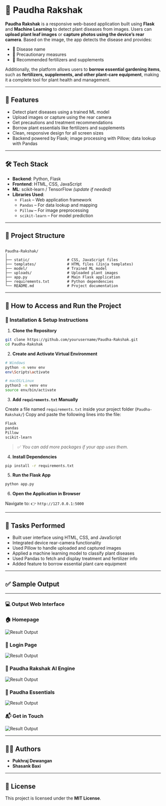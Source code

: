 
# 🌿 Paudha Rakshak

**Paudha Rakshak** is a responsive web-based application built using **Flask** and **Machine Learning** to detect plant diseases from images. Users can **upload plant leaf images** or **capture photos using the device’s rear camera**. Based on the image, the app detects the disease and provides:

- 🌱 Disease name  
- 💊 Precautionary measures  
- 🌾 Recommended fertilizers and supplements  

Additionally, the platform allows users to **borrow essential gardening items**, such as **fertilizers, supplements, and other plant-care equipment**, making it a complete tool for plant health and management.

---

## 📸 Features

- Detect plant diseases using a trained ML model
- Upload images or capture using the rear camera
- Get precautions and treatment recommendations
- Borrow plant essentials like fertilizers and supplements
- Clean, responsive design for all screen sizes
- Backend powered by Flask; image processing with Pillow; data lookup with Pandas

---

## 🛠️ Tech Stack

- **Backend**: Python, Flask
- **Frontend**: HTML, CSS, JavaScript
- **ML**: scikit-learn / TensorFlow *(update if needed)*
- **Libraries Used**:
  - `Flask` – Web application framework
  - `Pandas` – For data lookup and mapping
  - `Pillow` – For image preprocessing
  - `scikit-learn` – For model prediction

---

## 📁 Project Structure

```

Paudha-Rakshak/
│
├── static/                 # CSS, JavaScript files
├── templates/              # HTML files (Jinja templates)
├── model/                  # Trained ML model
├── uploads/                # Uploaded plant images
├── app.py                  # Main Flask application
├── requirements.txt        # Python dependencies
└── README.md               # Project documentation

````

---

## 🧪 How to Access and Run the Project

### 🔧 Installation & Setup Instructions

1. **Clone the Repository**

```bash
git clone https://github.com/yourusername/Paudha-Rakshak.git
cd Paudha-Rakshak
```

2. **Create and Activate Virtual Environment**

```bash
# Windows
python -m venv env
env\Scripts\activate

# macOS/Linux
python3 -m venv env
source env/bin/activate
```

3. **Add `requirements.txt` Manually**

Create a file named `requirements.txt` inside your project folder (`Paudha-Rakshak/`)
Copy and paste the following lines into the file:

```txt
Flask
pandas
Pillow
scikit-learn
```

> ✅ *You can add more packages if your app uses them.*

4. **Install Dependencies**

```bash
pip install -r requirements.txt
```

5. **Run the Flask App**

```bash
python app.py
```

6. **Open the Application in Browser**

Navigate to:
👉 `http://127.0.0.1:5000`

---

## 🧾 Tasks Performed

* Built user interface using HTML, CSS, and JavaScript
* Integrated device rear-camera functionality
* Used Pillow to handle uploaded and captured images
* Applied a machine learning model to classify plant diseases
* Used Pandas to fetch and display treatment and fertilizer info
* Added feature to borrow essential plant care equipment

---

## ✅ Sample Output



---

### 💻 Output Web Interface
### 🏠 Homepage
![Result Output](https://github.com/PukhrajDewangan22/Paudha_Rakshak/blob/main/output_images/Screenshot%20(40).png)
### 🔐 Login Page
![Result Output](https://github.com/PukhrajDewangan22/Paudha_Rakshak/blob/main/output_images/Screenshot%20(45).png)
### 🤖 Paudha Rakshak AI Engine
![Result Output](https://github.com/PukhrajDewangan22/Paudha_Rakshak/blob/main/output_images/Screenshot%20(41).png)
### 🌿 Paudha Essentials
![Result Output](https://github.com/PukhrajDewangan22/Paudha_Rakshak/blob/main/output_images/Screenshot%20(42).png)
### 📬 Get in Touch
![Result Output](https://github.com/PukhrajDewangan22/Paudha_Rakshak/blob/main/output_images/Screenshot%20(44).png)

---

## 👨‍💻 Authors

* **Pukhraj Dewangan**
* **Shasank Baxi**

---

## 📃 License

This project is licensed under the **MIT License**.

